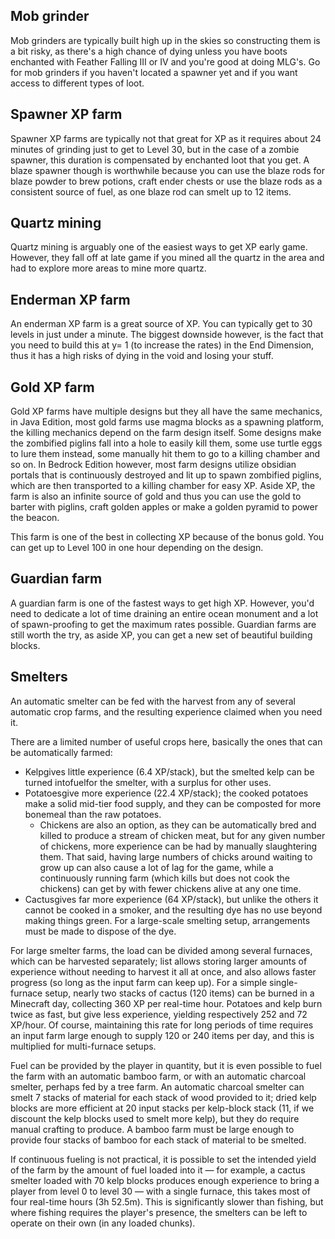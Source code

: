 ## Mob grinder
Mob grinders are typically built high up in the skies so constructing them is a bit risky, as there's a high chance of dying unless you have boots enchanted with Feather Falling III or IV and you're good at doing MLG's. Go for mob grinders if you haven't located a spawner yet and if you want access to different types of loot.

## Spawner XP farm
Spawner XP farms are typically not that great for XP as it requires about 24 minutes of grinding just to get to Level 30, but in the case of a zombie spawner, this duration is compensated by enchanted loot that you get. A blaze spawner though is worthwhile because you can use the blaze rods for blaze powder to brew potions, craft ender chests or use the blaze rods as a consistent source of fuel, as one blaze rod can smelt up to 12 items.

## Quartz mining
Quartz mining is arguably one of the easiest ways to get XP early game. However, they fall off at late game if you mined all the quartz in the area and had to explore more areas to mine more quartz. 

## Enderman XP farm
An enderman XP farm is a great source of XP. You can typically get to 30 levels in just under a minute. The biggest downside however, is the fact that you need to build this at y= 1 (to increase the rates) in the End Dimension, thus it has a high risks of dying in the void and losing your stuff.

## Gold XP farm
Gold XP farms have multiple designs but they all have the same mechanics, in Java Edition, most gold farms use magma blocks as a spawning platform, the killing mechanics depend on the farm design itself. Some designs make the zombified piglins fall into a hole to easily kill them, some use turtle eggs to lure them instead, some manually hit them to go to a killing chamber and so on. In Bedrock Edition however, most farm designs utilize obsidian portals that is continuously destroyed and lit up to spawn zombified piglins, which are then transported to a killing chamber for easy XP. Aside XP, the farm is also an infinite source of gold and thus you can use the gold to barter with piglins, craft golden apples or make a golden pyramid to power the beacon.

This farm is one of the best in collecting XP because of the bonus gold. You can get up to Level 100 in one hour depending on the design. 

## Guardian farm
A guardian farm is one of the fastest ways to get high XP. However, you'd need to dedicate a lot of time draining an entire ocean monument and a lot of spawn-proofing to get the maximum rates possible. Guardian farms are still worth the try, as aside XP, you can get a new set of beautiful building blocks.

## Smelters
An automatic smelter can be fed with the harvest from any of several automatic crop farms, and the resulting experience claimed when you need it.  

There are a limited number of useful crops here, basically the ones that can be automatically farmed:

- Kelpgives little experience (6.4 XP/stack), but the smelted kelp can be turned intofuelfor the smelter, with a surplus for other uses.
- Potatoesgive more experience (22.4 XP/stack); the cooked potatoes make a solid mid-tier food supply, and they can be composted for more bonemeal than the raw potatoes.
	- Chickens are also an option, as they can be automatically bred and killed to produce a stream of chicken meat, but for any given number of chickens, more experience can be had by manually slaughtering them.  That said, having large numbers of chicks around waiting to grow up can also cause a lot of lag for the game, while a continuously running farm (which kills but does not cook the chickens) can get by with fewer chickens alive at any one time.
- Cactusgives far more experience (64 XP/stack), but unlike the others it cannot be cooked in a smoker, and the resulting dye has no use beyond making things green.  For a large-scale smelting setup, arrangements must be made to dispose of the dye.

For large smelter farms, the load can be divided among several furnaces, which can be harvested separately; list allows storing larger amounts of experience without needing to harvest it all at once, and also allows faster progress (so long as the input farm can keep up).  For a simple single-furnace setup, nearly two stacks of cactus (120 items) can be burned in a Minecraft day,  collecting 360 XP per real-time hour.  Potatoes and kelp burn twice as fast, but give less experience, yielding respectively 252 and 72  XP/hour.  Of course, maintaining this rate for long periods of time requires an input farm large enough to supply 120 or 240 items per day, and this is multiplied for multi-furnace setups.

Fuel can be provided by the player in quantity, but it is even possible to fuel the farm with an automatic bamboo farm, or with an automatic charcoal smelter, perhaps fed by a tree farm.  An automatic charcoal smelter can smelt 7 stacks of material for each stack of wood provided to it; dried kelp blocks are more efficient at 20 input stacks per kelp-block stack (11, if we discount the kelp blocks used to smelt more kelp), but they do require manual crafting to produce.  A bamboo farm must be large enough to provide four stacks of bamboo for each stack of material to be smelted.

If continuous fueling is not practical, it is possible to set the intended yield of the farm by the amount of fuel loaded into it — for example, a cactus smelter loaded with 70 kelp blocks produces enough experience to bring a player from level 0 to level 30 — with a single furnace, this takes most of four real-time hours (3h 52.5m).  This is significantly slower than fishing, but where fishing requires the player's presence, the smelters can be left to operate on their own (in any loaded chunks).

